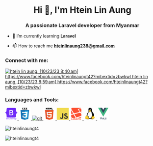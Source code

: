 <h1 align="center">Hi 👋, I'm Htein Lin Aung</h1>
<h3 align="center">A passionate Laravel developer from Myanmar</h3>

- 🌱 I’m currently learning **Laravel**

- 📫 How to reach me **hteinlinaung238@gmail.com**

<h3 align="left">Connect with me:</h3>
<p align="left">
<a href="https://fb.com/htein lin aung, [10/23/23 8:40 am] https://www.facebook.com/hteinlinaungt42?mibextid=zbwkwl htein lin aung, [10/23/23 8:59 am] https://www.facebook.com/hteinlinaungt42?mibextid=zbwkwl" target="blank"><img align="center" src="https://raw.githubusercontent.com/rahuldkjain/github-profile-readme-generator/master/src/images/icons/Social/facebook.svg" alt="htein lin aung, [10/23/23 8:40 am] https://www.facebook.com/hteinlinaungt42?mibextid=zbwkwl htein lin aung, [10/23/23 8:59 am] https://www.facebook.com/hteinlinaungt42?mibextid=zbwkwl" height="30" width="40" /></a>
</p>

<h3 align="left">Languages and Tools:</h3>
<p align="left"> <a href="https://getbootstrap.com" target="_blank" rel="noreferrer"> <img src="https://raw.githubusercontent.com/devicons/devicon/master/icons/bootstrap/bootstrap-plain-wordmark.svg" alt="bootstrap" width="40" height="40"/> </a> <a href="https://www.w3schools.com/css/" target="_blank" rel="noreferrer"> <img src="https://raw.githubusercontent.com/devicons/devicon/master/icons/css3/css3-original-wordmark.svg" alt="css3" width="40" height="40"/> </a> <a href="https://git-scm.com/" target="_blank" rel="noreferrer"> <img src="https://www.vectorlogo.zone/logos/git-scm/git-scm-icon.svg" alt="git" width="40" height="40"/> </a> <a href="https://www.w3.org/html/" target="_blank" rel="noreferrer"> <img src="https://raw.githubusercontent.com/devicons/devicon/master/icons/html5/html5-original-wordmark.svg" alt="html5" width="40" height="40"/> </a> <a href="https://developer.mozilla.org/en-US/docs/Web/JavaScript" target="_blank" rel="noreferrer"> <img src="https://raw.githubusercontent.com/devicons/devicon/master/icons/javascript/javascript-original.svg" alt="javascript" width="40" height="40"/> </a> <a href="https://laravel.com/" target="_blank" rel="noreferrer"> <img src="https://raw.githubusercontent.com/devicons/devicon/master/icons/laravel/laravel-plain-wordmark.svg" alt="laravel" width="40" height="40"/> </a> <a href="https://www.linux.org/" target="_blank" rel="noreferrer"> <img src="https://raw.githubusercontent.com/devicons/devicon/master/icons/linux/linux-original.svg" alt="linux" width="40" height="40"/> </a> <a href="https://vuejs.org/" target="_blank" rel="noreferrer"> <img src="https://raw.githubusercontent.com/devicons/devicon/master/icons/vuejs/vuejs-original-wordmark.svg" alt="vuejs" width="40" height="40"/> </a> </p>

<p><img align="center" src="https://github-readme-stats.vercel.app/api/top-langs?username=hteinlinaungt4&show_icons=true&locale=en&layout=compact" alt="hteinlinaungt4" /></p>

<p><img align="center" src="https://github-readme-streak-stats.herokuapp.com/?user=hteinlinaungt4&" alt="hteinlinaungt4" /></p>
